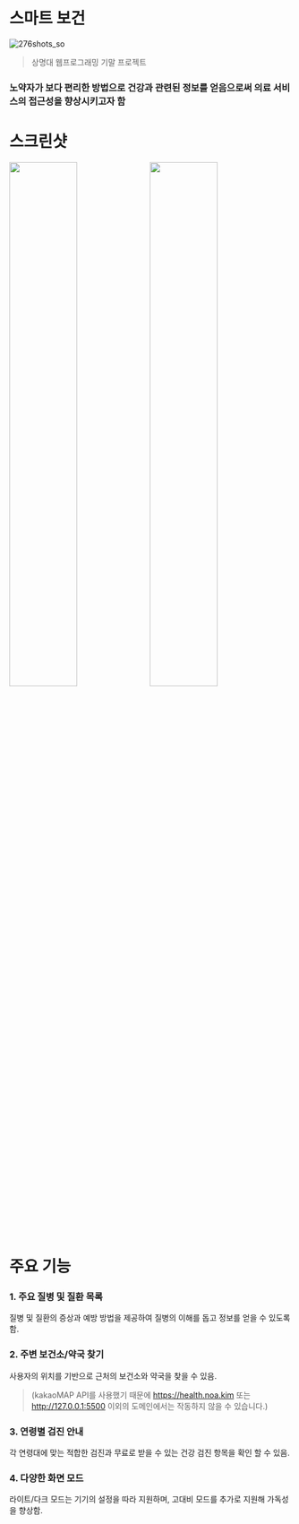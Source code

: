 # 스마트 보건

![276shots_so](https://github.com/user-attachments/assets/5693e2e7-7bd7-4ac3-904a-f6b0a12424b9)
> 상명대 웹프로그래밍 기말 프로젝트

### 노약자가 보다 편리한 방법으로 건강과 관련된 정보를 얻음으로써 의료 서비스의 접근성을 향상시키고자 함    

# 스크린샷
<p algin="center">
  <img src="https://github.com/user-attachments/assets/e3d55a9c-614d-44f7-97b5-5fb43068738f" width="49%">
  <img src="https://github.com/user-attachments/assets/2cecc7a3-2b4c-4062-bc3b-8c89d78ca61a" width="49%">
</p>

# 주요 기능
### 1. 주요 질병 및 질환 목록
질병 및 질환의 증상과 예방 방법을 제공하여 질병의 이해를 돕고 정보를 얻을 수 있도록 함.
### 2. 주변 보건소/약국 찾기
사용자의 위치를 기반으로 근처의 보건소와 약국을 찾을 수 있음.   
> (kakaoMAP API를 사용했기 때문에 https://health.noa.kim 또는 http://127.0.0.1:5500 이외의 도메인에서는 작동하지 않을 수 있습니다.)
### 3. 연령별 검진 안내
각 연령대에 맞는 적합한 검진과 무료로 받을 수 있는 건강 검진 항목을 확인 할 수 있음.
### 4. 다양한 화면 모드
라이트/다크 모드는 기기의 설정을 따라 지원하며, 고대비 모드를 추가로 지원해 가독성을 향상함.
